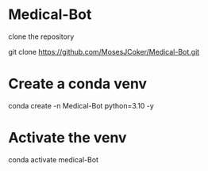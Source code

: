 # Medical-Bot

clone the repository

git clone https://github.com/MosesJCoker/Medical-Bot.git

# Create a conda venv

conda create -n Medical-Bot python=3.10 -y

# Activate the venv

conda activate medical-Bot
